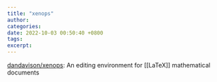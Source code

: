 ```yaml
---
title: "xenops"
author: 
categories: 
date: 2022-10-03 00:50:40 +0800
tags: 
excerpt: 
---
```




[dandavison/xenops](https://github.com/dandavison/xenops): An editing environment for [[LaTeX]] mathematical documents









